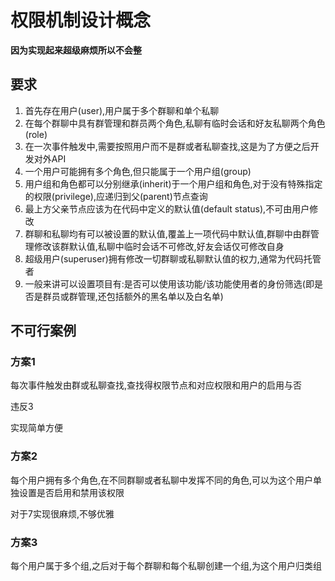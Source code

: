 # 权限机制设计概念

**因为实现起来超级麻烦所以不会整**

## 要求
1. 首先存在用户(user),用户属于多个群聊和单个私聊
2. 在每个群聊中具有群管理和群员两个角色,私聊有临时会话和好友私聊两个角色(role)
3. 在一次事件触发中,需要按照用户而不是群或者私聊查找,这是为了方便之后开发对外API
4. 一个用户可能拥有多个角色,但只能属于一个用户组(group)
5. 用户组和角色都可以分别继承(inherit)于一个用户组和角色,对于没有特殊指定的权限(privilege),应递归到父(parent)节点查询
6. 最上方父亲节点应该为在代码中定义的默认值(default status),不可由用户修改
7. 群聊和私聊均有可以被设置的默认值,覆盖上一项代码中默认值,群聊中由群管理修改该群默认值,私聊中临时会话不可修改,好友会话仅可修改自身
8. 超级用户(superuser)拥有修改一切群聊或私聊默认值的权力,通常为代码托管者
9. 一般来讲可以设置项目有:是否可以使用该功能/该功能使用者的身份筛选(即是否是群员或群管理,还包括额外的黑名单以及白名单)

## 不可行案例

### 方案1
每次事件触发由群或私聊查找,查找得权限节点和对应权限和用户的启用与否

违反3

实现简单方便

### 方案2
每个用户拥有多个角色,在不同群聊或者私聊中发挥不同的角色,可以为这个用户单独设置是否启用和禁用该权限

对于7实现很麻烦,不够优雅

### 方案3
每个用户属于多个组,之后对于每个群聊和每个私聊创建一个组,为这个用户归类组
